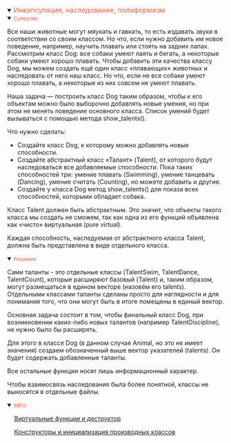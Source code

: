 <details open>
<summary><span style="color:tomato;font-size:16px">Инкапсуляция, наследование, полиформизм</span></summary>
<details open>
<summary><span style="color:tomato;font-size:12px">Суперпёс</span></summary>

Все наши животные могут мяукать и гавкать, то есть издавать звуки в соответствии со своим классом. 
Но что, если нужно добавить им новое поведение, например, научить плавать или стоять на задних лапах. 
Рассмотрим класс Dog: все собаки умеют лаять и бегать, а некоторые собаки умеют хорошо плавать. 
Чтобы добавить эти качества классу Dog, мы можем создать ещё один класс «плавающих» животных 
и наследовать от него наш класс. Но что, если не все собаки умеют хорошо плавать, 
а некоторые из них совсем не умеют плавать. 

Наша задача — построить класс Dog таким образом, чтобы к его объектам можно было 
выборочно добавлять новые умения, но при этом не менять поведение основного класса. 
Список умений будет вызываться с помощью метода show_talents().

Что нужно сделать:

- Создайте класс Dog, к которому можно добавлять новые способности.
- Создайте абстрактный класс «Талант» (Talent), от которого будут наследоваться все добавляемые способности. 
Пока таких способностей три: умение плавать (Swimming), умение танцевать (Dancing), умение считать (Counting), 
но можете добавить и другие.
- Создайте у класса Dog метод show_talents() для показа всех способностей, которыми обладает собака.

Класс Talent должен быть абстрактным. 
Это значит, что объекты такого класса мы создать не сможем, так как одна из его функций 
объявлена как «чисто» виртуальная (pure virtual).

Каждая способность, наследуемая от абстрактного класса Talent, должна быть представлена в виде отдельного класса.

</details>

<details open>
<summary><span style="color:tomato;font-size:12px">Решения</span></summary>

Сами таланты - это отдельные классы (TalentSwim, TalentDance, TalentCount), которые расширяют
базовый (Talent) и, таким образом, могут размещаться в едином векторе (назовём его talents). 
Отдельными классами таланты сделаны просто для наглядности и для понимания того, что они 
могут быть в итоге помещены в единый вектор.

Основная задача состоит в том, чтобы финальный класс Dog, 
при возникновении каких-либо новых талантов (например TalentDiscipline), не нужно было бы расширять. 

Для этого в классе Dog (в данном случае Animal, но это не имеет значения) 
создаем обозначенный выше вектор указателей (talents). Он будет содержать добавленные таланты. 

Все остальные функции носят лишь информационный характер. 

Чтобы взаимосвязь наследования была более понятной, классы не выносятся в отдельные файлы.

</details>

<details open>
<summary><span style="color:tomato;font-size:12px">INFO</span></summary>

<a href="https://habr.com/ru/articles/64280/" style="margin-left:16px">Виртуальные функции и деструктор</a>

<a href="https://radioprog.ru/post/1267" style="margin-left:16px">Конструкторы и инициализация производных классов</a>

</details>
</details>